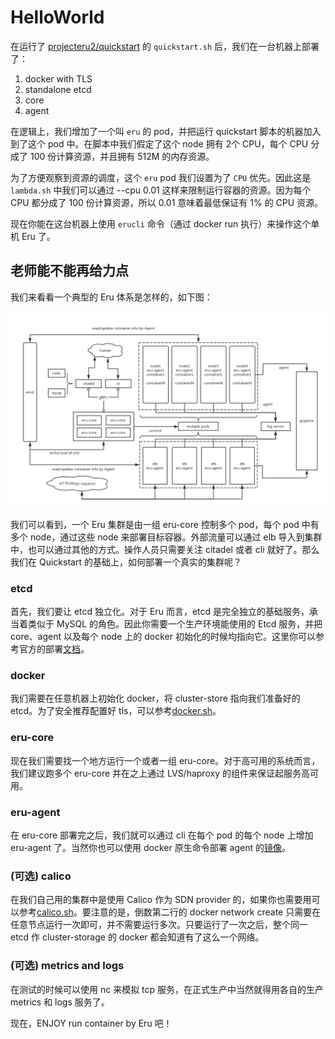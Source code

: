 HelloWorld
==========

在运行了 [projecteru2/quickstart](https://github.com/projecteru2/quickstart/) 的 `quickstart.sh` 后，我们在一台机器上部署了：

1. docker with TLS
2. standalone etcd
3. core
4. agent

在逻辑上，我们增加了一个叫 `eru` 的 pod，并把运行 quickstart 脚本的机器加入到了这个 pod 中。在脚本中我们假定了这个 node 拥有 2个 CPU，每个 CPU 分成了 100 份计算资源，并且拥有 512M 的内存资源。

为了方便观察到资源的调度，这个 `eru` pod 我们设置为了 `CPU` 优先。因此这是 `lambda.sh` 中我们可以通过 --cpu 0.01 这样来限制运行容器的资源。因为每个 CPU 都分成了 100 份计算资源，所以 0.01 意味着最低保证有 1% 的 CPU 资源。

现在你能在这台机器上使用 `erucli` 命令（通过 docker run 执行）来操作这个单机 Eru 了。

## 老师能不能再给力点

我们来看看一个典型的 Eru 体系是怎样的，如下图：

![](img/process.png)

我们可以看到，一个 Eru 集群是由一组 eru-core 控制多个 pod，每个 pod 中有多个 node，通过这些 node 来部署目标容器。外部流量可以通过 elb 导入到集群中，也可以通过其他的方式。操作人员只需要关注 citadel 或者 cli 就好了。那么我们在 Quickstart 的基础上，如何部署一个真实的集群呢？

### etcd

首先，我们要让 etcd 独立化。对于 Eru 而言，etcd 是完全独立的基础服务，承当着类似于 MySQL 的角色。因此你需要一个生产环境能使用的 Etcd 服务，并把 core、agent 以及每个 node 上的 docker 初始化的时候均指向它。这里你可以参考官方的部署[文档](https://github.com/coreos/etcd/blob/master/Documentation/dev-guide/local_cluster.md)。

### docker

我们需要在任意机器上初始化 docker，将 cluster-store 指向我们准备好的 etcd。为了安全推荐配置好 tls，可以参考[docker.sh](https://github.com/projecteru2/quickstart/blob/master/docker.sh)。

### eru-core

现在我们需要找一个地方运行一个或者一组 eru-core。对于高可用的系统而言，我们建议跑多个 eru-core 并在之上通过 LVS/haproxy 的组件来保证起服务高可用。

### eru-agent

在 eru-core 部署完之后，我们就可以通过 cli 在每个 pod 的每个 node 上增加 eru-agent 了。当然你也可以使用 docker 原生命令部署 agent 的[镜像](https://hub.docker.com/r/projecteru2/agent)。

### (可选) calico

在我们自己用的集群中是使用 Calico 作为 SDN provider 的，如果你也需要用可以参考[calico.sh](https://github.com/projecteru2/quickstart/blob/master/calico.sh)。要注意的是，倒数第二行的 docker network create 只需要在任意节点运行一次即可，并不需要运行多次。只要运行了一次之后，整个同一 etcd 作 cluster-storage 的 docker 都会知道有了这么一个网络。

### (可选) metrics and logs

在测试的时候可以使用 nc 来模拟 tcp 服务，在正式生产中当然就得用各自的生产 metrics 和 logs 服务了。

现在，ENJOY run container by Eru 吧！
